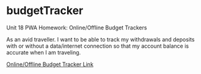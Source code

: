 # budgetTracker
Unit 18 PWA Homework: Online/Offline Budget Trackers

As an avid traveller.
I want to be able to track my withdrawals and deposits with or without a data/internet connection
so that my account balance is accurate when I am traveling.

<a href="https://whispering-citadel-04943.herokuapp.com/">Online/Offline Budget Tracker Link</a>

